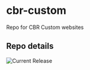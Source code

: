 # cbr-custom
Repo for CBR Custom websites 


## Repo details

![Current Release](https://img.shields.io/badge/release-v0.1.2-blue)

